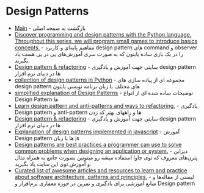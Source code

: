 # Design Patterns 

- [Main](./README.md) - بازگشت به صفحه اصلی 
- [Discover programming and design patterns with the Python language. Throughout this series, we will program small games to introduce basics concepts.](http://patternsgameprog.com/series/discover-python-and-patterns) - مفاهیم پایه‌ای و کاربرد design pattern های command و observer را در یک بازی ساده پایتون که به صورت سری آموزش‌های پی در پی هست یاد بگیرید.
- [Design pattern & refactoring](http://sourcemaking.com) - سایتی جهت آموزش و یادگیری design pattern ها در دنیای نرم افزار
- [collection of design patterns in Python](http://github.com/faif/python-patterns) - مجموعه ای از پیاده سازی های design pattern های مختلف با زبان برنامه نویسی پایتون
- [simplified explanation of Design Patterns](http://github.com/kamranahmedse/design-patterns-for-humans) - توضیحات ساده شده ای از انواع Design Pattern ها
- [Learn design pattern and anti-patterns and ways to refactoring.](http://refactoring.guru) - یادگیری Design pattern و anti-pattern ها و راههای بهتر کد زدن
- [Design pattern & refactoring](http://sourcemaking.com) - سایتی جهت آموزش و یادگیری design pattern ها در دنیای نرم افزار
- [Explanation of design patterns implemented in javascript](http://github.com/sohamkamani/javascript-design-patterns-for-humans) - آموزش Design pattern ها با زبان js
- [Design patterns are best practices a programmer can use to solve common problems when designing an application or system.](http://java-design-patterns.com) - دیزاین پترن‌های معروف که توی جاوا استفاده میشه رو میتونین بصورت جامع به همراه مثال و آموزش توی این سایت یاد بگیرید.
- [Curated list of awesome articles and resources to learn and practice about software architecture, patterns and principles.](https://mehdihadeli.github.io/awesome-software-architecture) - لیستی از مقاله‌ها و منابع آموزشی برای یادگیری و تمرین در حوزه معماری نرم‌افزار و Design pattern 
